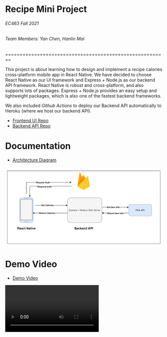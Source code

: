 # **Recipe Mini Project**

###### EC463 Fall 2021

###### Team Members: Yan Chen, Hanlin Mai


========================================================

This project is about learning how to design and implement a recipe calories cross-platform mobile app in React Native. We have decided to choose React Native as our UI framework and Express + Node.js as our backend API framework. React Native is robust and cross-platform, and also supports lots of packages. Express + Node.js provides an easy setup and lightweight packages, which is also one of the fastest backend frameworks.

We also included *Github Actions* to deploy our Backend API automatically to Heroku (where we host our backend API).

* [Frontend UI Repo](https://github.com/yanchen01/recipe-mini-project-ui)
* [Backend API Repo](https://github.com/yanchen01/recipe-mini-project-api)

# Documentation
* [Architecture Diagram](architecture_diagram.png)
<img src="architecture_diagram.png">

# Demo Video
* [Demo Video](Demo_Video.mp4)
<video src="Demo_Video.mp4">


<h2> Home.js <h2>

const Container: This is the container for the whole user interface.
const RecipeContainer: This is the container for the receipt, which is right in the center of the APP.
const WelcomeText: This is the text of “Welcome, user!”.
const RecipeText: This contains the name of the recipe.
const Home: This contains the main frame of the architecture.

It will return the layout of our home screen.

